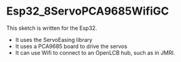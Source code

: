# Esp32_8ServoPCA9685WifiGC

This sketch is written for the Esp32.  
- It uses the ServoEasing library
- It uses a PCA9685 board to drive the servos
- It can use Wifi to connect to an OpenLCB hub, such as in JMRI.

